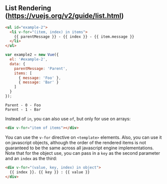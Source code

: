 ## List Rendering (https://vuejs.org/v2/guide/list.html)

```html
<ul id="example-2">
  <li v-for="(item, index) in items">
    {{ parentMessage }} - {{ index }} - {{ item.message }}
  </li>
</ul>
```
```javascript
var example2 = new Vue({
  el: '#example-2',
  data: {
    parentMessage: 'Parent',
    items: [
      { message: 'Foo' },
      { message: 'Bar' }
    ]
  }
});
```
```text
Parent - 0 - Foo
Parent - 1 - Bar
```

Instead of `in`, you can also use `of`, but only for use on arrays:
```html
<div v-for="item of items"></div>
```
You can use the `v-for` directive on `<template>` elements. Also, you can use it on javascript objects, although the order of the rendered items is not guaranteed to be the same across all javascript engine implementations. Note that for the object use, you can pass in a `key` as the second parameter and an `index` as the third:
```html
<div v-for="(value, key, index) in object">
  {{ index }}. {{ key }} : {{ value }}
</div>
```
